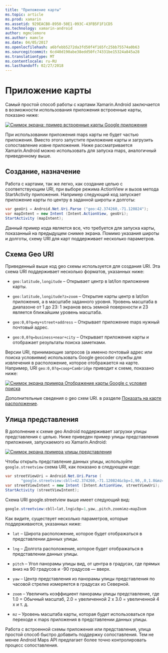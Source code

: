 ```yaml
---
title: "Приложение карты"
ms.topic: article
ms.prod: xamarin
ms.assetid: 929EACB8-8950-50E1-093C-43FB5F1F1CD5
ms.technology: xamarin-android
author: mgmclemore
ms.author: mamcle
ms.date: 04/05/2017
ms.openlocfilehash: a6bfebb5272da3fd50f4f165fc25bb75574a0b63
ms.sourcegitcommit: 6cd40d190abe38edd50fc74331be15324a845a28
ms.translationtype: MT
ms.contentlocale: ru-RU
ms.lasthandoff: 02/27/2018
---
```

# <a name="maps-application"></a>Приложение карты

Самый простой способ работы с картами Xamarin.Android заключается в возможности использования приложения встроенные карты, показано ниже:

[![Снимок экрана: пример встроенные карты Google приложения](maps-application-images/01-mapsapplication.png)](maps-application-images/01-mapsapplication.png)

При использовании приложения maps карты не будет частью приложения. Вместо этого запустите приложение карты и загрузить сопоставление извне приложения. Ниже рассматривается Xamarin.Android можно использовать для запуска maps, аналогичный приведенному выше.

<a name="Creating_the_Intent" />

## <a name="creating-the-intent"></a>Создание, назначение

Работа с картами, так же легко, как создание целью с соответствующим URI, при выборе режима ActionView и вызов метода StartActivity приложения. Например следующий код запускает приложение карты по центру в заданной широты и долготы:

```csharp
var geoUri = Android.Net.Uri.Parse ("geo:42.374260,-71.120824");
var mapIntent = new Intent (Intent.ActionView, geoUri);
StartActivity (mapIntent);
```

Данный пример кода является все, что требуется для запуска карты, показанный на предыдущем снимке экрана. Помимо указания широты и долготы, схему URI для карт поддерживает несколько параметров.

<a name="Geo_Uri_Scheme" />

## <a name="geo-uri-scheme"></a>Схема Geo URI

Приведенный выше код geo схемы используется для создания URI. Эта схема URI поддерживает несколько форматов, указанных ниже:

-   `geo:latitude,longitude` &ndash; Открывает центр в lat/lon приложение карты. 

-   `geo:latitude,longitude?z=zoom` &ndash; Открытие карты центр в lat/lon приложения, а в масштабе заданного уровня. Уровень масштаба в диапазоне от 1 до 23: 1 экранов весь земной поверхности и 23 является ближайшим уровень масштаба.

-   `geo:0,0?q=my+street+address` &ndash; Открывает приложение maps нужный почтовый адрес. 

-   `geo:0,0?q=business+near+city` &ndash; Открывает приложение карты и отображает результаты поиска заметками. 


Версии URI, принимающие запросов (а именно почтовый адрес или поиска условиями) использовать Google geocoder службы для извлечения в расположение, которое отображается на карте. Например, URI `geo:0,0?q=coop+Cambridge` приводит к схеме, показано ниже:

[![Снимок экрана примера Отображение карты Google с условия поиска](maps-application-images/02-mapsearch.png)](maps-application-images/02-mapsearch.png)


<a name="Street_View" />

Дополнительные сведения о geo схем URI. в разделе [Показать на карте расположение](http://developer.android.com/guide/components/intents-common.html#Maps).


## <a name="street-view"></a>Улица представления

В дополнение к схеме geo Android поддерживает загрузки улицы представления с целью. Ниже приведен пример улицы представления приложения, запускаемого из Xamarin.Android:

[![Снимок экрана примера улицы представления](maps-application-images/03-streetview.png)](maps-application-images/03-streetview.png)

Чтобы открыть представление данных улицы, используйте `google.streetview` схема URI, как показано в следующем коде:

```csharp
var streetViewUri = Android.Net.Uri.Parse (
       "google.streetview:cbll=42.374260,-71.120824&cbp=1,90,,0,1.0&mz=20");  
var streetViewIntent = new Intent (Intent.ActionView, streetViewUri);  
StartActivity (streetViewIntent);
```

Схема URI google.streetview выше имеет следующий вид:

```csharp
google.streetview:cbll=lat,lng&cbp=1,yaw,,pitch,zoom&mz=mapZoom
```

Как видите, существует несколько параметров, которые поддерживаются, указанных ниже:

-   `lat` &ndash; Широта расположение, которое будет отображаться в представлении данных улицы.

-   `lng` &ndash; Долгота расположение, которое будет отображаться в представлении данных улицы.

-   `pitch` &ndash; Угол панорамы улицы вид, от центра в градусах, где прямых вниз на 90 градусов и -90 градусов — вверх.

-   `yaw` &ndash; Центр представления из панорамы улицы представления по часовой стрелке измеряется в градусах из Северной.

-   `zoom` &ndash; Увеличить коэффициент панорамы улицы представление, где 1.0 = Обычный масштаб, 2.0 = увеличенной 2 x 3.0 = увеличенной 4 x и т. д.

-   `mz` &ndash; Уровень масштаба карты, которая будет использоваться при переходе к maps приложения в представлении данных улицы.


Работа с встроенной схемы приложения или представления, улица простой способ быстро добавить поддержку сопоставления. Тем не менее Android Maps API предлагает более точно контролировать процесс сопоставления.

